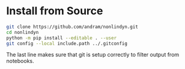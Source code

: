 # Install from Source

```bash
git clone https://github.com/andram/nonlindyn.git
cd nonlindyn
python -m pip install --editable . --user
git config --local include.path ../.gitconfig
```

The last line makes sure that git is setup correctly to filter output from notebooks.
